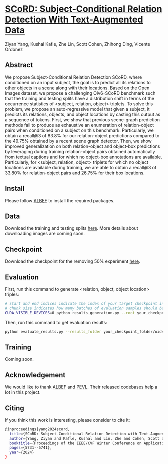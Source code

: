 # [SCoRD: Subject-Conditional Relation Detection With Text-Augmented Data](https://openaccess.thecvf.com/content/WACV2024/html/Yang_SCoRD_Subject-Conditional_Relation_Detection_With_Text-Augmented_Data_WACV_2024_paper.html)
Ziyan Yang, Kushal Kafle, Zhe Lin, Scott Cohen, Zhihong Ding, Vicente Ordonez

## Abstract
We propose Subject-Conditional Relation Detection SCoRD, where conditioned on an input subject, the goal is to predict all its relations to other objects in a scene along with their locations. Based on the Open Images dataset, we propose a challenging OIv6-SCoRD benchmark such that the training and testing splits have a distribution shift in terms of the occurrence statistics of <subject, relation, object> triplets. To solve this problem, we propose an auto-regressive model that given a subject, it predicts its relations, objects, and object locations by casting this output as a sequence of tokens. First, we show that previous scene-graph prediction methods fail to produce as exhaustive an enumeration of relation-object pairs when conditioned on a subject on this benchmark. Particularly, we obtain a recall@3 of 83.8% for our relation-object predictions compared to the 49.75% obtained by a recent scene graph detector. Then, we show improved generalization on both relation-object and object-box predictions by leveraging during training relation-object pairs obtained automatically from textual captions and for which no object-box annotations are available. Particularly, for <subject, relation, object> triplets for which no object locations are available during training, we are able to obtain a recall@3 of 33.80% for relation-object pairs and 26.75% for their box locations.

## Install

Please follow [ALBEF](https://github.com/salesforce/ALBEF) to install the required packages. 

## Data
Download the training and testing splits [here](https://drive.google.com/drive/folders/19Bk1mhaXvW8bAeMgmHvg7X3ZTAmZOwd0?usp=sharing). 
More details about downloading images are coming soon.

## Checkpoint
Download the checkpoint for the removing 50% experiment [here](https://drive.google.com/drive/folders/1vuH6NiGLO-MYlgEdYPEkYEsbTt0iw4xA?usp=sharing).

## Evaluation 
First, run this command to generate <relation, object, object location> triples: 
```bash
# start and end indices indicate the index of your target checkpoint in the checkpoint folder. If you only have one checkpoint in the folder, the start flag should be 0 and the end flag should be 1
# chunk size indicates how many batches of evaluation samples should be processed
CUDA_VISIBLE_DEVICES=0 python results_generation.py --root your_checkpoint_folder --start 0 --end 1 --chunk 0 --num_seq 3 --num_beams 5 --chunk_size 100 --round 2
```

Then, run this command to get evaluation results:
```bash
python evaluate_results.py --results_folder your_checkpoint_folder/oidv6_results/  --report_unseen True --topk 3
```
## Training

Coming soon.

## Acknowledgement

We would like to thank [ALBEF](https://github.com/salesforce/ALBEF) and [PEVL](https://github.com/thunlp/PEVL/tree/main). Their released codebases help a lot in this project.

## Citing

If you think this work is interesting, please consider to cite it:
```bash
@inproceedings{yang2024scord,
  title={SCoRD: Subject-Conditional Relation Detection with Text-Augmented Data},
  author={Yang, Ziyan and Kafle, Kushal and Lin, Zhe and Cohen, Scott and Ding, Zhihong and Ordonez, Vicente},
  booktitle={Proceedings of the IEEE/CVF Winter Conference on Applications of Computer Vision},
  pages={5731--5741},
  year={2024}
}
```